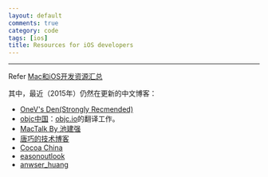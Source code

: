 ```yaml
---
layout: default
comments: true
category: code
tags: [ios]
title: Resources for iOS developers
---
```

---

Refer [Mac和iOS开发资源汇总](http://blog.csdn.net/cui7230102/article/details/14164221)

其中，最近（2015年）仍然在更新的中文博客：

* [OneV's Den(Strongly Recmended)](http://onevcat.com/page/3/#blog)
* [objc中国](http://objccn.io/)：[objc.io](http://www.objc.io/)的翻译工作。
* [MacTalk By 池建强](http://macshuo.com/)
* [唐巧的技术博客](http://blog.devtang.com/)
* [Cocoa China](http://www.cocoachina.com/)
* [easonoutlook](http://www.cnblogs.com/easonoutlook/)
* [anwser_huang](http://answerhuang.duapp.com/)

